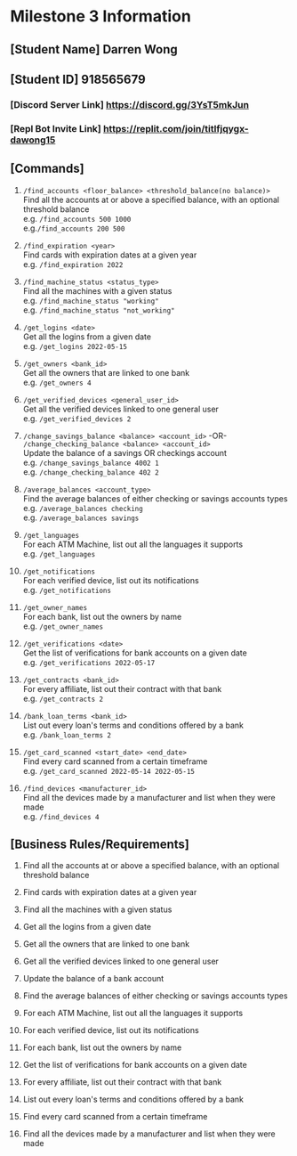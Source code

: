 # **Milestone 3 Information**
## **[Student Name] Darren Wong**
## **[Student ID] 918565679**

### **[Discord Server Link]** https://discord.gg/3YsT5mkJun
### **[Repl Bot Invite Link]** https://replit.com/join/titlfjqygx-dawong15

## **[Commands]**

1. ```/find_accounts <floor_balance> <threshold_balance(no balance)>```\
   Find all the accounts at or above a specified balance, with an optional threshold balance\
e.g. ```/find_accounts 500 1000```\
e.g.```/find_accounts 200 500```

2. ```/find_expiration <year>```\
   Find cards with expiration dates at a given year\
e.g. ```/find_expiration 2022```

3. ```/find_machine_status <status_type>```\
   Find all the machines with a given status\
e.g. ```/find_machine_status "working"```\
e.g. ```/find_machine_status "not_working"```

4. ```/get_logins <date>```\
   Get all the logins from a given date\
e.g. ```/get_logins 2022-05-15```

5. ```/get_owners <bank_id>```\
   Get all the owners that are linked to one bank\
e.g. ```/get_owners 4```

6. ```/get_verified_devices <general_user_id>```\
   Get all the verified devices linked to one general user\
e.g. ```/get_verified_devices 2```

7. ```/change_savings_balance <balance> <account_id>``` -OR- ```/change_checking_balance <balance> <account_id>```\
   Update the balance of a savings OR checkings account\
e.g. ```/change_savings_balance 4002 1```\
e.g. ```/change_checking_balance 402 2```

8. ```/average_balances <account_type>```\
   Find the average balances of either checking or savings accounts types\
e.g. ```/average_balances checking```\
e.g. ```/average_balances savings```

9. ```/get_languages```\
   For each ATM Machine, list out all the languages it supports\
e.g. ```/get_languages```

10. ```/get_notifications```\
    For each verified device, list out its notifications\
e.g. ```/get_notifications```

11. ```/get_owner_names```\
    For each bank, list out the owners by name\
e.g. ```/get_owner_names```

12. ```/get_verifications <date>```\
    Get the list of verifications for bank accounts on a given date\
e.g. ```/get_verifications 2022-05-17```

13. ```/get_contracts <bank_id>```\
    For every affiliate, list out their contract with that bank\
e.g. ```/get_contracts 2```

14. ```/bank_loan_terms <bank_id>```\
    List out every loan's terms and conditions offered by a bank\
e.g. ```/bank_loan_terms 2```
  
15. ```/get_card_scanned <start_date> <end_date>```\
    Find every card scanned from a certain timeframe\
e.g. ```/get_card_scanned 2022-05-14 2022-05-15```

16. ```/find_devices <manufacturer_id>```\
    Find all the devices made by a manufacturer and list when they were made\
e.g. ```/find_devices 4```
  
## **[Business Rules/Requirements]**
1. Find all the accounts at or above a specified balance, with an optional threshold balance

2. Find cards with expiration dates at a given year

3. Find all the machines with a given status

4. Get all the logins from a given date

5. Get all the owners that are linked to one bank

6. Get all the verified devices linked to one general user

7. Update the balance of a bank account

8. Find the average balances of either checking or savings accounts types

9. For each ATM Machine, list out all the languages it supports

10. For each verified device, list out its notifications

11. For each bank, list out the owners by name

12. Get the list of verifications for bank accounts on a given date

13. For every affiliate, list out their contract with that bank

14. List out every loan's terms and conditions offered by a bank

15. Find every card scanned from a certain timeframe

16. Find all the devices made by a manufacturer and list when they were made
